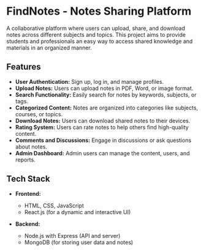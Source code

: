 # FindNotes - Notes Sharing Platform

A collaborative platform where users can upload, share, and download notes across different subjects and topics. This project aims to provide students and professionals an easy way to access shared knowledge and materials in an organized manner.

## Features

- **User Authentication:** Sign up, log in, and manage profiles.
- **Upload Notes:** Users can upload notes in PDF, Word, or image format.
- **Search Functionality:** Easily search for notes by keywords, subjects, or tags.
- **Categorized Content:** Notes are organized into categories like subjects, courses, or topics.
- **Download Notes:** Users can download shared notes to their devices.
- **Rating System:** Users can rate notes to help others find high-quality content.
- **Comments and Discussions:** Engage in discussions or ask questions about notes.
- **Admin Dashboard:** Admin users can manage the content, users, and reports.

## Tech Stack

- **Frontend:**
  - HTML, CSS, JavaScript
  - React.js (for a dynamic and interactive UI)

- **Backend:**
  - Node.js with Express (API and server)
  - MongoDB (for storing user data and notes)
